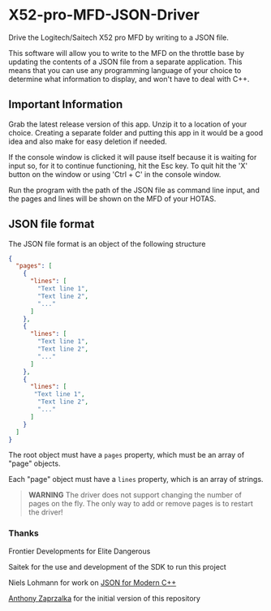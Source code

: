# X52-pro-MFD-JSON-Driver
Drive the Logitech/Saitech X52 pro MFD by writing to a JSON file.

This software will allow you to write to the MFD on the throttle base by updating the contents of a JSON file from a separate application. This means that you can use any programming language of your choice to determine what information to display, and won't have to deal with C++.

## Important Information
Grab the latest release version of this app. Unzip it to a location of your choice. Creating a separate folder and putting this app in it would be a good idea and also make for easy deletion if needed.

If the console window is clicked it will pause itself because it is waiting for input so, for it to continue functioning, hit the Esc key. To quit hit the 'X' button on the window or using 'Ctrl + C' in the console window.

Run the program with the path of the JSON file as command line input, and the pages and lines will be shown on the MFD of your HOTAS.

## JSON file format
The JSON file format is an object of the following structure 
```json
{
  "pages": [
    {
      "lines": [
        "Text line 1",
        "Text line 2",
        "..."
      ]
    },
    {
      "lines": [
        "Text line 1",
        "Text line 2",
        "..."
      ]
    },
    {
      "lines": [
       "Text line 1",
        "Text line 2",
        "..."
      ]
    }
  ]
}
```

The root object must have a `pages` property, which must be an array of "page" objects.

Each "page" object must have a `lines` property, which is an array of strings.

> **WARNING** The driver does not support changing the number of pages on the fly. The only way to add or remove pages is to restart the driver!

### Thanks
Frontier Developments for Elite Dangerous

Saitek for the use and development of the SDK to run this project

Niels Lohmann for work on [JSON for Modern C++](https://github.com/nlohmann/json)

[Anthony Zaprzalka](https://github.com/AZaps) for the initial version of this repository
 
